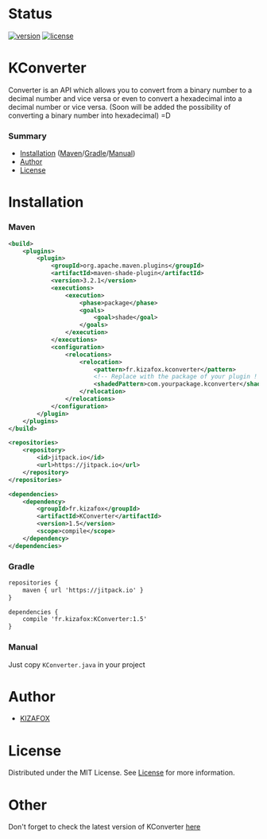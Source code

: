 # Status
[![version](https://img.shields.io/badge/version-%5B1.5%5D-red)](https://github.com/KIZAFOX/KConverter/releases)
[![license](https://img.shields.io/github/license/KIZAFOX/KConverter)](https://github.com/KIZAFOX/KConverter/blob/master/LICENSE)

# KConverter
Converter is an API which allows you to convert from a binary number to a decimal number and vice versa or even to convert a hexadecimal into a decimal number or vice versa. (Soon will be added the possibility of converting a binary number into hexadecimal) =D

### Summary 

* [Installation](#Installation) ([Maven](#Maven)/[Gradle](#Gradle)/[Manual](#Manual))
* [Author](#Author)
* [License](#License)

# Installation

### Maven

```xml
<build>
    <plugins>
        <plugin>
            <groupId>org.apache.maven.plugins</groupId>
            <artifactId>maven-shade-plugin</artifactId>
            <version>3.2.1</version>
            <executions>
                <execution>
                    <phase>package</phase>
                    <goals>
                        <goal>shade</goal>
                    </goals>
                </execution>
            </executions>
            <configuration>
                <relocations>
                    <relocation>
                        <pattern>fr.kizafox.kconverter</pattern>
                        <!-- Replace with the package of your plugin ! -->
                        <shadedPattern>com.yourpackage.kconverter</shadedPattern>
                    </relocation>
                </relocations>
            </configuration>
        </plugin>
    </plugins>
</build>
```

```xml
<repositories>
    <repository>
        <id>jitpack.io</id>
        <url>https://jitpack.io</url>
    </repository>
</repositories>
```

```xml
<dependencies>
    <dependency>
        <groupId>fr.kizafox</groupId>
        <artifactId>KConverter</artifactId>
        <version>1.5</version>
        <scope>compile</scope>
    </dependency>
</dependencies>
```

### Gradle

```xml
repositories {
    maven { url 'https://jitpack.io' }
}
```

```xml
dependencies {
    compile 'fr.kizafox:KConverter:1.5'
}
```

### Manual

Just copy `KConverter.java` in your project

# Author

* [KIZAFOX](https://github.com/KIZAFOX)

# License

Distributed under the MIT License. See [License](https://github.com/KIZAFOX/KConverter/blob/master/LICENSE) for more information.

# Other

Don't forget to check the latest version of KConverter [here](https://github.com/KIZAFOX/KConverter/releases)
